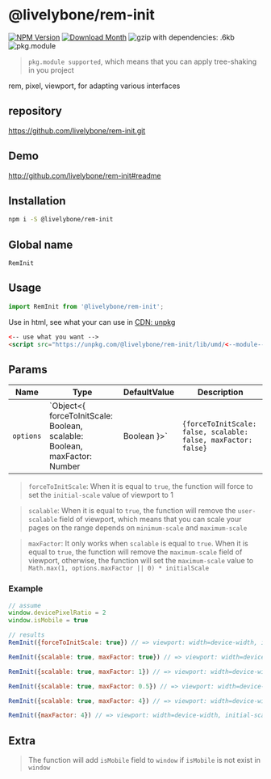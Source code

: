 # @livelybone/rem-init
[![NPM Version](http://img.shields.io/npm/v/@livelybone/rem-init.svg?style=flat-square)](https://www.npmjs.com/package/@livelybone/rem-init)
[![Download Month](http://img.shields.io/npm/dm/@livelybone/rem-init.svg?style=flat-square)](https://www.npmjs.com/package/@livelybone/rem-init)
![gzip with dependencies: .6kb](https://img.shields.io/badge/gzip--with--dependencies-.6kb-brightgreen.svg "gzip with dependencies: .6kb")
![pkg.module](https://img.shields.io/badge/pkg.module-supported-blue.svg "pkg.module")

> `pkg.module supported`, which means that you can apply tree-shaking in you project

rem, pixel, viewport, for adapting various interfaces

## repository
https://github.com/livelybone/rem-init.git

## Demo
http://github.com/livelybone/rem-init#readme

## Installation
```bash
npm i -S @livelybone/rem-init
```

## Global name
`RemInit`

## Usage
```js
import RemInit from '@livelybone/rem-init';
```

Use in html, see what your can use in [CDN: unpkg](https://unpkg.com/@livelybone/rem-init/lib/umd/)
```html
<-- use what you want -->
<script src="https://unpkg.com/@livelybone/rem-init/lib/umd/<--module-->.js"></script>
```

## Params
| Name              | Type                                                                                   | DefaultValue                                                        | Description  |
| ----------------- | -------------------------------------------------------------------------------------- | ------------------------------------------------------------------- | ------------ |
| `options`         | `Object<{ forceToInitScale: Boolean, scalable: Boolean, maxFactor: Number|Boolean }>`  | `{forceToInitScale: false, scalable: false, maxFactor: false}`      |  |

> `forceToInitScale`: When it is equal to `true`, the function will force to set the `initial-scale` value of viewport to 1

> `scalable`: When it is equal to `true`, the function will remove the `user-scalable` field of viewport, which means that you can scale your pages on the range depends on `minimum-scale` and `maximum-scale`

> `maxFactor`: It only works when `scalable` is equal to `true`. When it is equal to `true`, the function will remove the `maximum-scale` field of viewport, otherwise, the function will set the `maximum-scale` value to `Math.max(1, options.maxFactor || 0) * initialScale`

### Example
```js
// assume
window.devicePixelRatio = 2
window.isMobile = true

// results
RemInit({forceToInitScale: true}) // => viewport: width=device-width, initial-scale=1, minimum-scale=1, maximum-scale=1, user-scalable=no

RemInit({scalable: true, maxFactor: true}) // => viewport: width=device-width, initial-scale=0.5, minimum-scale=0.5

RemInit({scalable: true, maxFactor: 1}) // => viewport: width=device-width, initial-scale=0.5, minimum-scale=0.5, maximum-scale=0.5

RemInit({scalable: true, maxFactor: 0.5}) // => viewport: width=device-width, initial-scale=0.5, minimum-scale=0.5, maximum-scale=0.5

RemInit({scalable: true, maxFactor: 4}) // => viewport: width=device-width, initial-scale=0.5, minimum-scale=0.5, maximum-scale=2

RemInit({maxFactor: 4}) // => viewport: width=device-width, initial-scale=0.5, minimum-scale=0.5, maximum-scale=0.5, user-scalable=no
```

## Extra

> The function will add `isMobile` field to `window` if `isMobile` is not exist in `window`
